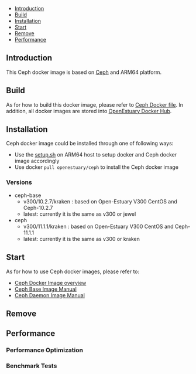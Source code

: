 * [Introduction](#1)
* [Build ](#2)
* [Installation](#3)
* [Start](#4)
* [Remove](#5)
* [Performance](#6)

## <a name="1">Introduction</a>

This Ceph docker image is based on [Ceph](https://github.com/ceph/ceph) and ARM64 platform.

## <a name="2">Build</a>
As for how to build this docker image, please refer to [Ceph Docker file](https://github.com/open-estuary/dockerfiles/tree/master/ceph).
In addition, all docker images are stored into [OpenEstuary Docker Hub](https://cloud.docker.com/app/openestuary).

## <a name="3">Installation</a>
Ceph docker image could be installed through one of following ways:  
- Use the [setup.sh](https://github.com/open-estuary/packages/blob/master/docker_apps/ceph/setup.sh) on ARM64 host to setup docker and Ceph docker image accordingly
- Use docker `pull openestuary/ceph` to install the Ceph docker image

### Versions 
- ceph-base
  - v300/10.2.7/kraken : based on Open-Estuary V300 CentOS and Ceph-10.2.7
  - latest: currently it is the same as v300 or jewel
- ceph
  - v300/11.1.1/kraken : based on Open-Estuary V300 CentOS and Ceph-11.1.1
  - latest: currently it is the same as v300 or kraken
## <a name="4">Start</a>

As for how to use Ceph docker images, please refer to:       
  - [Ceph Docker Image overview](https://github.com/sjtuhjh/ceph-docker)
  - [Ceph Base Image Manual](https://github.com/sjtuhjh/ceph-docker/blob/master/ceph-releases/jewel/centos/7/base/README.md)
  - [Ceph Daemon Image Manual](https://github.com/sjtuhjh/ceph-docker/blob/master/ceph-releases/kraken/centos/7/daemon/README.md)
 
## <a name="5">Remove</a>

## <a name="6">Performance</a>
### Performance Optimization 

### Benchmark Tests
